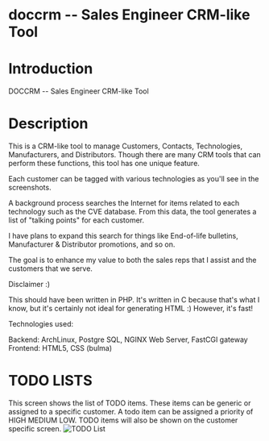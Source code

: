 # doccrm -- Sales Engineer CRM-like Tool
# Introduction
DOCCRM -- Sales Engineer CRM-like Tool

# Description
This is a CRM-like tool to manage Customers, Contacts, Technologies, Manufacturers, and Distributors. Though there are many CRM tools that can perform these functions, this tool has one unique feature.

Each customer can be tagged with various technologies as you'll see in the screenshots.

A background process searches the Internet for items related to each technology such as the CVE database. From this data, the tool generates a list of "talking points" for each customer.

I have plans to expand this search for things like End-of-life bulletins, Manufacturer & Distributor promotions, and so on.

The goal is to enhance my value to both the sales reps that I assist and the customers that we serve.

Disclaimer :)

This should have been written in PHP. It's written in C because that's what I know, but it's certainly not ideal for generating HTML :) However, it's fast!

Technologies used:

Backend: ArchLinux, Postgre SQL, NGINX Web Server, FastCGI gateway
Frontend: HTML5, CSS (bulma)

# TODO LISTS
This screen shows the list of TODO items. These items can be generic or assigned to a specific customer. A todo item can be assigned a priority of HIGH MEDIUM LOW.
TODO items will also be shown on the customer specific screen.
![TODO List](https://user-images.githubusercontent.com/7363828/114941636-67521f80-9e11-11eb-93b6-549a8370416c.jpg)

